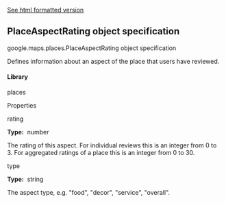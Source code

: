 [See html formatted version](https://huasofoundries.github.io/google-maps-documentation/PlaceAspectRating.html)


PlaceAspectRating object specification
--------------------------------------

google.maps.places.PlaceAspectRating object specification

Defines information about an aspect of the place that users have reviewed.

#### Library

places

Properties

rating

**Type:**  number

The rating of this aspect. For individual reviews this is an integer from 0 to 3. For aggregated ratings of a place this is an integer from 0 to 30.

type

**Type:**  string

The aspect type, e.g. "food", "decor", "service", "overall".